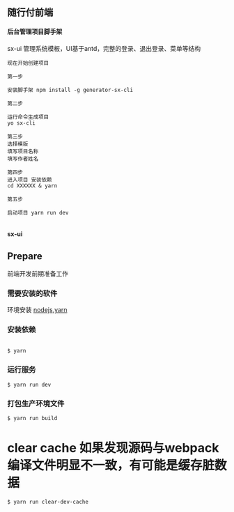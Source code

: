 ## 随行付前端

#### 后台管理项目脚手架
sx-ui 管理系统模板，UI基于antd，完整的登录、退出登录、菜单等结构

`现在开始创建项目`
```
第一步

安装脚手架 npm install -g generator-sx-cli

第二步

运行命令生成项目
yo sx-cli

第三步
选择模版
填写项目名称
填写作者姓名

第四步
进入项目 安装依赖
cd XXXXXX & yarn 

第五步

启动项目 yarn run dev


```

#### sx-ui

## Prepare
前端开发前期准备工作

### 需要安装的软件
环境安装 [nodejs](http://nodejs.cn/),[yarn](https://yarnpkg.com/zh-Hans/)


### 安装依赖

``` bash

$ yarn
````
### 运行服务

```
$ yarn run dev
```

### 打包生产环境文件

```
$ yarn run build
```

# clear cache 如果发现源码与webpack编译文件明显不一致，有可能是缓存脏数据

```
$ yarn run clear-dev-cache
```

